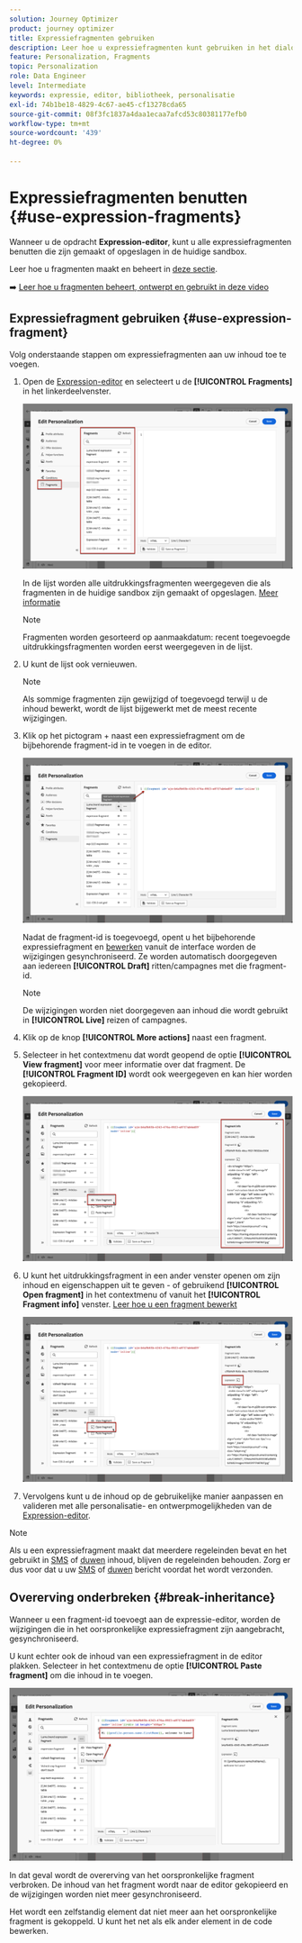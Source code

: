```yaml
---
solution: Journey Optimizer
product: journey optimizer
title: Expressiefragmenten gebruiken
description: Leer hoe u expressiefragmenten kunt gebruiken in het dialoogvenster [!DNL Journey Optimizer] Expressieeditor.
feature: Personalization, Fragments
topic: Personalization
role: Data Engineer
level: Intermediate
keywords: expressie, editor, bibliotheek, personalisatie
exl-id: 74b1be18-4829-4c67-ae45-cf13278cda65
source-git-commit: 08f3fc1837a4daa1ecaa7afcd53c80381177efb0
workflow-type: tm+mt
source-wordcount: '439'
ht-degree: 0%

---
```


# Expressiefragmenten benutten {#use-expression-fragments}

Wanneer u de opdracht **Expression-editor**, kunt u alle expressiefragmenten benutten die zijn gemaakt of opgeslagen in de huidige sandbox.

Leer hoe u fragmenten maakt en beheert in [deze sectie](../content-management/fragments.md).

➡️ [Leer hoe u fragmenten beheert, ontwerpt en gebruikt in deze video](../content-management/fragments.md#video-fragments)

## Expressiefragment gebruiken {#use-expression-fragment}

Volg onderstaande stappen om expressiefragmenten aan uw inhoud toe te voegen.

1. Open de [Expression-editor](personalization-build-expressions.md) en selecteert u de **[!UICONTROL Fragments]** in het linkerdeelvenster.

   ![](assets/expression-fragments-pane.png)

   In de lijst worden alle uitdrukkingsfragmenten weergegeven die als fragmenten in de huidige sandbox zijn gemaakt of opgeslagen. [Meer informatie](../content-management/fragments.md#create-expression-fragment)

   >[!NOTE]
   >
   >Fragmenten worden gesorteerd op aanmaakdatum: recent toegevoegde uitdrukkingsfragmenten worden eerst weergegeven in de lijst.

1. U kunt de lijst ook vernieuwen.

   >[!NOTE]
   >
   >Als sommige fragmenten zijn gewijzigd of toegevoegd terwijl u de inhoud bewerkt, wordt de lijst bijgewerkt met de meest recente wijzigingen.

1. Klik op het pictogram + naast een expressiefragment om de bijbehorende fragment-id in te voegen in de editor.

   ![](assets/expression-fragment-add.png)

   Nadat de fragment-id is toegevoegd, opent u het bijbehorende expressiefragment en [bewerken](../content-management/fragments.md#edit-fragments) vanuit de interface worden de wijzigingen gesynchroniseerd. Ze worden automatisch doorgegeven aan iedereen **[!UICONTROL Draft]** ritten/campagnes met die fragment-id.

   >[!NOTE]
   >
   >De wijzigingen worden niet doorgegeven aan inhoud die wordt gebruikt in **[!UICONTROL Live]** reizen of campagnes.

1. Klik op de knop **[!UICONTROL More actions]** naast een fragment.

1. Selecteer in het contextmenu dat wordt geopend de optie **[!UICONTROL View fragment]** voor meer informatie over dat fragment. De **[!UICONTROL Fragment ID]** wordt ook weergegeven en kan hier worden gekopieerd.

   ![](assets/expression-fragment-view.png)

1. U kunt het uitdrukkingsfragment in een ander venster openen om zijn inhoud en eigenschappen uit te geven - of gebruikend **[!UICONTROL Open fragment]** in het contextmenu of vanuit het **[!UICONTROL Fragment info]** venster. [Leer hoe u een fragment bewerkt](../content-management/fragments.md#edit-fragments)

   ![](assets/expression-fragment-open.png)

1. Vervolgens kunt u de inhoud op de gebruikelijke manier aanpassen en valideren met alle personalisatie- en ontwerpmogelijkheden van de [Expression-editor](personalization-build-expressions.md).

>[!NOTE]
>
>Als u een expressiefragment maakt dat meerdere regeleinden bevat en het gebruikt in [SMS](../sms/create-sms.md#sms-content) of [duwen](../push/design-push.md) inhoud, blijven de regeleinden behouden. Zorg er dus voor dat u uw [SMS](../sms/send-sms.md) of [duwen](../push/send-push.md) bericht voordat het wordt verzonden.

## Overerving onderbreken {#break-inheritance}

Wanneer u een fragment-id toevoegt aan de expressie-editor, worden de wijzigingen die in het oorspronkelijke expressiefragment zijn aangebracht, gesynchroniseerd.

U kunt echter ook de inhoud van een expressiefragment in de editor plakken. Selecteer in het contextmenu de optie **[!UICONTROL Paste fragment]** om die inhoud in te voegen.

![](assets/expression-fragment-paste.png)

In dat geval wordt de overerving van het oorspronkelijke fragment verbroken. De inhoud van het fragment wordt naar de editor gekopieerd en de wijzigingen worden niet meer gesynchroniseerd.

Het wordt een zelfstandig element dat niet meer aan het oorspronkelijke fragment is gekoppeld. U kunt het net als elk ander element in de code bewerken.

